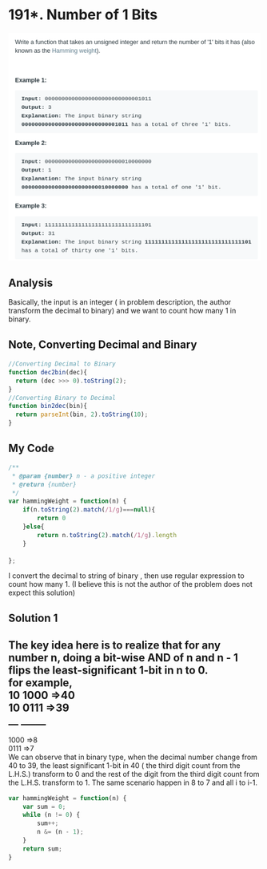 # 191\*. Number of 1 Bits

![](.gitbook/assets/image%20%2845%29.png)

## Analysis

Basically, the input is an integer \( in problem description, the author transform the decimal to binary\) and we want to count how many 1 in binary.

## Note, Converting Decimal and Binary

```javascript
//Converting Decimal to Binary
function dec2bin(dec){
  return (dec >>> 0).toString(2);
}
//Converting Binary to Decimal
function bin2dec(bin){
  return parseInt(bin, 2).toString(10);
}
```

## My Code

```javascript
/**
 * @param {number} n - a positive integer
 * @return {number}
 */
var hammingWeight = function(n) {
    if(n.toString(2).match(/1/g)===null){
        return 0
    }else{
        return n.toString(2).match(/1/g).length
    }
    
};
```

I convert the decimal to string of binary , then use regular expression to count how many 1. \(I believe this is not the author of the problem does not expect this solution\)  


## Solution 1

The key idea here is to realize that for any number n, doing a bit-wise AND of n and n - 1 flips the least-significant 1-bit in n to 0.  
for example,  
10  1000        =&gt;40  
10  0111        =&gt;39  
\_\_   \_\_\_\_\_  
-------------------------------  
1000            =&gt;8  
0111            =&gt;7  
We can observe that in binary type, when the decimal number change from 40 to 39, the least significant 1-bit in 40 \( the third digit count from the L.H.S.\) transform to 0 and the rest of the digit from the third digit count from the L.H.S. transform to 1. The same scenario happen in 8 to 7 and all i to i-1.  


```javascript
var hammingWeight = function(n) {
    var sum = 0;
    while (n != 0) {
        sum++;
        n &= (n - 1);
    }
    return sum;
}
```

